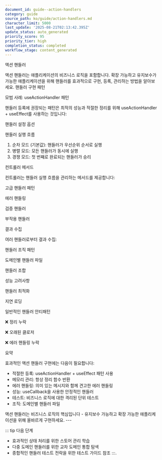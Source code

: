 ```yaml
---
document_id: guide--action-handlers
category: guide
source_path: ko/guide/action-handlers.md
character_limit: 5000
last_update: '2025-08-21T02:13:42.395Z'
update_status: auto_generated
priority_score: 95
priority_tier: high
completion_status: completed
workflow_stage: content_generated
---
```

액션 핸들러

액션 핸들러는 애플리케이션의 비즈니스 로직을 포함합니다. 확장 가능하고 유지보수가 가능한 애플리케이션을 위해 핸들러를 효과적으로 구현, 등록, 관리하는 방법을 알아보세요. 핸들러 구현 패턴

모범 사례: useActionHandler 패턴

핸들러 등록에 권장되는 패턴은 최적의 성능과 적절한 정리를 위해 useActionHandler + useEffect를 사용하는 것입니다:

핸들러 설정 옵션

핸들러 실행 흐름

1. 순차 모드 (기본값): 핸들러가 우선순위 순서로 실행
2. 병렬 모드: 모든 핸들러가 동시에 실행
3. 경쟁 모드: 첫 번째로 완료되는 핸들러가 승리

컨트롤러 메서드

컨트롤러는 핸들러 실행 흐름을 관리하는 메서드를 제공합니다:

고급 핸들러 패턴

에러 핸들링

검증 핸들러

부작용 핸들러

결과 수집

여러 핸들러로부터 결과 수집:

핸들러 조직 패턴

도메인별 핸들러 파일

핸들러 조합

성능 고려사항

핸들러 최적화

지연 로딩

일반적인 핸들러 안티패턴

❌ 정리 누락

❌ 오래된 클로저

❌ 에러 핸들링 누락

요약

효과적인 액션 핸들러 구현에는 다음이 필요합니다:

- 적절한 등록: useActionHandler + useEffect 패턴 사용
- 메모리 관리: 항상 정리 함수 반환
- 에러 핸들링: 의미 있는 메시지와 함께 견고한 에러 핸들링
- 성능: useCallback을 사용한 안정적인 핸들러
- 테스트: 비즈니스 로직에 대한 격리된 단위 테스트
- 조직: 도메인별 핸들러 파일

액션 핸들러는 비즈니스 로직의 핵심입니다 - 유지보수 가능하고 확장 가능한 애플리케이션을 위해 올바르게 구현하세요. ---

::: tip 다음 단계
- 효과적인 상태 처리를 위한 스토어 관리 학습
- 다중 도메인 핸들러를 위한 교차 도메인 통합 탐색
- 종합적인 핸들러 테스트 전략을 위한 테스트 가이드 참조
:::.
